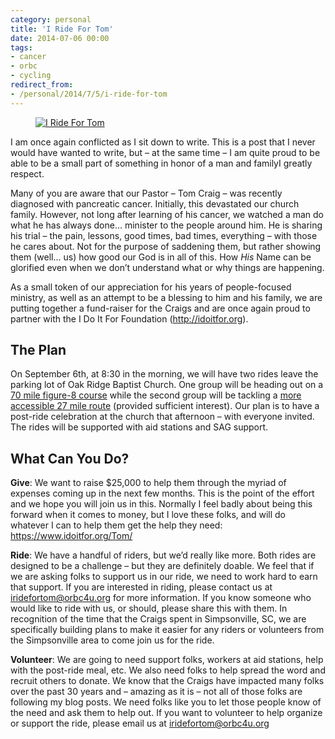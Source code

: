 ```yaml
---
category: personal
title: 'I Ride For Tom'
date: 2014-07-06 00:00
tags:
- cancer
- orbc
- cycling
redirect_from:
- /personal/2014/7/5/i-ride-for-tom
---
```


<figure class="align-center">
  <a href="{{ site.url }}{{ site.baseurl }}/images/iridefortom.jpg"><img src="{{ site.url }}{{ site.baseurl }}/images/iridefortom.jpg" alt="I Ride For Tom"></a>
</figure>

I am once again conflicted as I sit down to write. This is a post that I never would have wanted to write, but – at the same time – I am quite proud to be able to be a small part of something in honor of a man and familyI greatly respect.

Many of you are aware that our Pastor – Tom Craig – was recently diagnosed with pancreatic cancer. Initially, this devastated our church family. However, not long after learning of his cancer, we watched a man do what he has always done… minister to the people around him. He is sharing his trial – the pain, lessons, good times, bad times, everything – with those he cares about. Not for the purpose of saddening them, but rather showing them (well... us) how good our God is in all of this. How *His* Name can be glorified even when we don’t understand what or why things are happening.

As a small token of our appreciation for his years of people-focused ministry, as well as an attempt to be a blessing to him and his family, we are putting together a fund-raiser for the Craigs and are once again proud to partner with the I Do It For Foundation (<http://idoitfor.org>).

## The Plan

On September 6th, at 8:30 in the morning, we will have two rides leave the parking lot of Oak Ridge Baptist Church. One group will be heading out on a [70 mile figure-8 course](http://www.strava.com/routes/522343) while the second group will be tackling a [more accessible 27 mile route](http://www.strava.com/routes/555384) (provided sufficient interest). Our plan is to have a post-ride celebration at the church that afternoon – with everyone invited. The rides will be supported with aid stations and SAG support.

## What Can You Do?

__Give__: We want to raise $25,000 to help them through the myriad of expenses coming up in the next few months. This is the point of the effort and we hope you will join us in this. Normally I feel badly about being this forward when it comes to money, but I love these folks, and will do whatever I can to help them get the help they need: <https://www.idoitfor.org/Tom/>

__Ride__: We have a handful of riders, but we’d really like more. Both rides are designed to be a challenge – but they are definitely doable. We feel that if we are asking folks to support us in our ride, we need to work hard to earn that support. If you are interested in riding, please contact us at <iridefortom@orbc4u.org> for more information. If you know someone who would like to ride with us, or should, please share this with them. In recognition of the time that the Craigs spent in Simpsonville, SC, we are specifically building plans to make it easier for any riders or volunteers from the Simpsonville area to come join us for the ride.

__Volunteer__: We are going to need support folks, workers at aid stations, help with the post-ride meal, etc. We also need folks to help spread the word and recruit others to donate. We know that the Craigs have impacted many folks over the past 30 years and – amazing as it is – not all of those folks are following my blog posts. We need folks like you to let those people know of the need and ask them to help out. If you want to volunteer to help organize or support the ride, please email us at <iridefortom@orbc4u.org>
